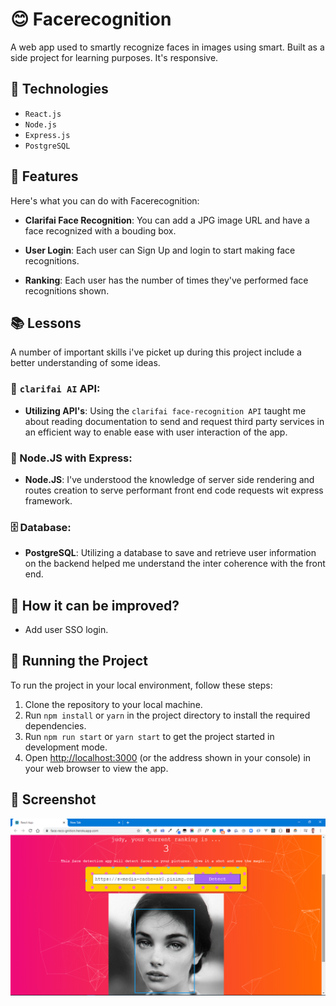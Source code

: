 # 😊 Facerecognition

A web app used to smartly recognize faces in images using smart. Built as a side project for learning purposes. It's responsive.

## 🎁 Technologies

- `React.js`
- `Node.js`
- `Express.js`
- `PostgreSQL`

## 📡 Features

Here's what you can do with Facerecognition:

- **Clarifai Face Recognition**: You can add a JPG image URL and have a face recognized with a bouding box.

- **User Login**: Each user can Sign Up and login to start making face recognitions. 

- **Ranking**: Each user has the number of times they've performed face recognitions shown.

## 📚 Lessons

A number of important skills i've picket up during this project include a better understanding of some ideas.

### 🧠 `clarifai AI` API:

- **Utilizing API's**: Using the `clarifai face-recognition API` taught me about reading documentation to send and request third party services in an efficient way to enable ease with user interaction of the app.

### 📏 Node.JS with Express:

- **Node.JS**: I've understood the knowledge of server side rendering and routes creation to serve performant front end code requests wit express framework.

### 🗄️ Database:

- **PostgreSQL**: Utilizing a database to save and retrieve user information on the backend helped me understand the inter coherence with the front end.

## 💭 How it can be improved?

- Add user SSO login.

## 🚦 Running the Project

To run the project in your local environment, follow these steps:

1. Clone the repository to your local machine.
2. Run `npm install` or `yarn` in the project directory to install the required dependencies.
3. Run `npm run start` or `yarn start` to get the project started in development mode.
4. Open [http://localhost:3000](http://localhost:3000) (or the address shown in your console) in your web browser to view the app.

## 🍿 Screenshot

![Alt text](/public/facerecognition.png)

